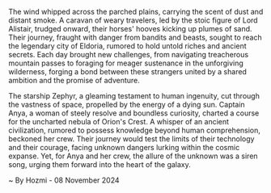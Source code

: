 
The wind whipped across the parched plains, carrying the scent of dust and distant smoke. A caravan of weary travelers, led by the stoic figure of Lord Alistair, trudged onward, their horses' hooves kicking up plumes of sand. Their journey, fraught with danger from bandits and beasts, sought to reach the legendary city of Eldoria, rumored to hold untold riches and ancient secrets.  Each day brought new challenges, from navigating treacherous mountain passes to foraging for meager sustenance in the unforgiving wilderness, forging a bond between these strangers united by a shared ambition and the promise of adventure.

The starship Zephyr, a gleaming testament to human ingenuity, cut through the vastness of space, propelled by the energy of a dying sun. Captain Anya, a woman of steely resolve and boundless curiosity, charted a course for the uncharted nebula of Orion's Crest.  A whisper of an ancient civilization, rumored to possess knowledge beyond human comprehension, beckoned her crew. Their journey would test the limits of their technology and their courage, facing unknown dangers lurking within the cosmic expanse. Yet, for Anya and her crew, the allure of the unknown was a siren song, urging them forward into the heart of the galaxy. 

~ By Hozmi - 08 November 2024

